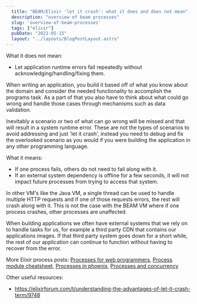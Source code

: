 ```yaml
---
  title: "BEAM/Elixir 'let it crash': what it does and does not mean"
  description: "overview of beam processes"
  slug: 'overview-of-beam-processes'
  tags: ["elixir"]
  pubDate: "2021-05-15"
  layout: "../layouts/BlogPostLayout.astro"
---
```


What it does not mean:
- Let application runtime errors fail repeatedly without acknowledging/handling/fixing them.

When writing an application, you build it based off of what you know about the domain and consider the needed functionality to accomplish the programs task. As a part of that you also have to think about what could go wrong and handle those cases through mechanisms such as data validation.

Inevitably a scenario or two of what can go wrong will be missed and that will result in a system runtime error. These are not the types of scenarios to avoid addressing and just 'let it crash', instead you need to debug and fix the overlooked scenario as you would if you were building the application in any other programming language.

What it means:
- If one process fails, others do not need to fail along with it.
- If an external system dependency is offline for a few seconds, it will not impact future processes from trying to access that system.

In other VM's like the Java VM, a single thread can be used to handle multiple HTTP requests and if one of those requests errors, the rest will crash along with it. This is not the case with the BEAM VM where if one process crashes, other processes are unaffected.

When building applications we often have external systems that we rely on to handle tasks for us, for example a third party CDN that contains our applications images. If that third party system goes down for a short while, the rest of our application can continue to function without having to recover from the error.

More Elixir process posts:
[Processes for web programmers](https://www.devdecks.io/2021-beam-elixir-processes-explained),
[Process module cheatsheet](https://www.devdecks.io/2021-elixir-process-module-cheatsheet),
[Processes in phoenix](https://www.devdecks.io/2021-introduction-to-elixir-processes-in-phoenix),
[Processes and concurrency](https://www.devdecks.io/2021-elixir-processes-concurrency-and-parallelism)

Other useful resources:
- https://elixirforum.com/t/understanding-the-advantages-of-let-it-crash-term/9748